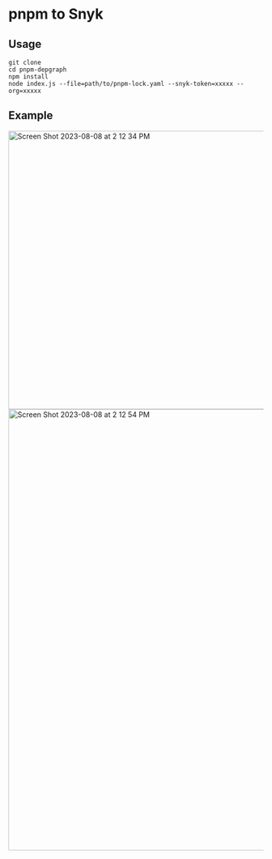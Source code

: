 # pnpm to Snyk

## Usage

```
git clone 
cd pnpm-depgraph
npm install
node index.js --file=path/to/pnpm-lock.yaml --snyk-token=xxxxx --org=xxxxx
```

## Example

<img width="550" alt="Screen Shot 2023-08-08 at 2 12 34 PM" src="https://github.com/dylansnyk/pnpm-depgraph/assets/94395157/e425a512-3dc9-4fc8-b19b-5bdefd27239d">

<img width="872" alt="Screen Shot 2023-08-08 at 2 12 54 PM" src="https://github.com/dylansnyk/pnpm-depgraph/assets/94395157/f8d95ea5-0356-4082-9d45-ffab78e8ca78">
